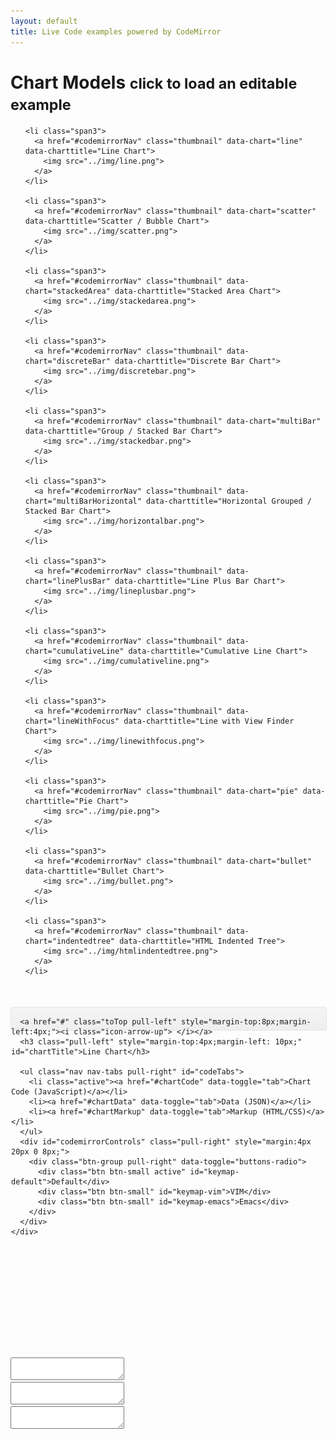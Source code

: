 ```yaml
---
layout: default
title: Live Code examples powered by CodeMirror
---
```


<link rel="stylesheet" href="../css/codemirror.css"></link>
<link rel="stylesheet" href="../css/eclipse.css"></link>

<link rel="stylesheet" href="../css/inlet/Color.Picker.Classic.css"></link>
<link rel="stylesheet" href="../css/inlet/jquery-ui-slider.css"></link>

<style type="text/css">
  .container {
    position: relatove;
  }

  .codemirror-controls {
    list-style-type: none;
  }

  .codemirror-controls .status {
    font-weight: bold;
  }

  .CodeMirror {
    min-height: 300px;
    /*
    width: 100%;
    border: 1px solid #999;
    margin: 0 0 30px 0;
    overflow: auto;
    */
  }

  .CodeMirror-scroll {
    height: 100%;
    /*
    height: auto;
    overflow-y: hidden;
    overflow-x: auto;
    background: rgba(38, 38, 38, 0.8);
    */
    background: rgba(255, 255, 255, 0.9);
  }

  #previewWrap {
    /*
    position: absolute;
    right: 0;
    top: 40px;
    width: 100%;
    */
  }

  #codeWrap {
    /*
    position: absolute;
    left: 0;
    top: 40px;
    */
    overflow: auto;
  }

  #codemirrorNav .toTop {
    visibility: hidden;
  }

  #codemirrorNav.subnav-fixed .toTop {
    visibility: visible;
  }

  #preview {
    width: 100%;
    height: 500px;
    border-width: 0;
  }

  #codemirrorWrap {
    min-height: 800px;
    padding-top: 20px;
  }

  #codemirrorWrap.wrap-fixed {
    padding-top: 60px;
  }

  #preview.preview-fixed {
    position: fixed;
    top: 80px;
    left: 0;
    width: 48.75%;
  }


/* Subnav */
.subnav {
  width: 100%;
  height: 36px;
  background-color: #eeeeee; /* Old browsers */
  background-repeat: repeat-x; /* Repeat the gradient */
  background-image: -moz-linear-gradient(top, #f5f5f5 0%, #eeeeee 100%); /* FF3.6+ */
  background-image: -webkit-gradient(linear, left top, left bottom, color-stop(0%,#f5f5f5), color-stop(100%,#eeeeee)); /* Chrome,Safari4+ */
  background-image: -webkit-linear-gradient(top, #f5f5f5 0%,#eeeeee 100%); /* Chrome 10+,Safari 5.1+ */
  background-image: -ms-linear-gradient(top, #f5f5f5 0%,#eeeeee 100%); /* IE10+ */
  background-image: -o-linear-gradient(top, #f5f5f5 0%,#eeeeee 100%); /* Opera 11.10+ */
  filter: progid:DXImageTransform.Microsoft.gradient( startColorstr='#f5f5f5', endColorstr='#eeeeee',GradientType=0 ); /* IE6-9 */
  background-image: linear-gradient(top, #f5f5f5 0%,#eeeeee 100%); /* W3C */
  border: 1px solid #e5e5e5;
  -webkit-border-radius: 4px;
     -moz-border-radius: 4px;
          border-radius: 4px;
}
.subnav .nav {
  margin-bottom: 0;
}

.subnav-fixed {
  position: fixed;
  top: 40px;
  left: 0;
  right: 0;
  z-index: 1020; /* 10 less than .navbar-fixed to prevent any overlap */
  border-color: #d5d5d5;
  border-width: 0 0 1px; /* drop the border on the fixed edges */
  -webkit-border-radius: 0;
     -moz-border-radius: 0;
          border-radius: 0;
  -webkit-box-shadow: inset 0 1px 0 #fff, 0 1px 5px rgba(0,0,0,.1);
     -moz-box-shadow: inset 0 1px 0 #fff, 0 1px 5px rgba(0,0,0,.1);
          box-shadow: inset 0 1px 0 #fff, 0 1px 5px rgba(0,0,0,.1);
  filter: progid:DXImageTransform.Microsoft.gradient(enabled=false); /* IE6-9 */
}
.subnav-fixed .nav {
  /*
  width: 938px;
  */
  margin: 0 auto;
  padding: 0 1px;
}
.subnav .nav > li:first-child > a,
.subnav .nav > li:first-child > a:hover {
  -webkit-border-radius: 0;
     -moz-border-radius: 0;
          border-radius: 0;
}


#codeTabs {
  margin: 2px auto 0;
}

</style>


<div class="container">

  <div class="page-header">
    <h1>Chart Models <small>click to load an editable example</small></h1>
  </div>

  <ul class="thumbnails">

    <li class="span3">
      <a href="#codemirrorNav" class="thumbnail" data-chart="line" data-charttitle="Line Chart">
        <img src="../img/line.png">
      </a>
    </li>

    <li class="span3">
      <a href="#codemirrorNav" class="thumbnail" data-chart="scatter" data-charttitle="Scatter / Bubble Chart">
        <img src="../img/scatter.png">
      </a>
    </li>

    <li class="span3">
      <a href="#codemirrorNav" class="thumbnail" data-chart="stackedArea" data-charttitle="Stacked Area Chart">
        <img src="../img/stackedarea.png">
      </a>
    </li>

    <li class="span3">
      <a href="#codemirrorNav" class="thumbnail" data-chart="discreteBar" data-charttitle="Discrete Bar Chart">
        <img src="../img/discretebar.png">
      </a>
    </li>

    <li class="span3">
      <a href="#codemirrorNav" class="thumbnail" data-chart="multiBar" data-charttitle="Group / Stacked Bar Chart">
        <img src="../img/stackedbar.png">
      </a>
    </li>

    <li class="span3">
      <a href="#codemirrorNav" class="thumbnail" data-chart="multiBarHorizontal" data-charttitle="Horizontal Grouped / Stacked Bar Chart">
        <img src="../img/horizontalbar.png">
      </a>
    </li>

    <li class="span3">
      <a href="#codemirrorNav" class="thumbnail" data-chart="linePlusBar" data-charttitle="Line Plus Bar Chart">
        <img src="../img/lineplusbar.png">
      </a>
    </li>

    <li class="span3">
      <a href="#codemirrorNav" class="thumbnail" data-chart="cumulativeLine" data-charttitle="Cumulative Line Chart">
        <img src="../img/cumulativeline.png">
      </a>
    </li>

    <li class="span3">
      <a href="#codemirrorNav" class="thumbnail" data-chart="lineWithFocus" data-charttitle="Line with View Finder Chart">
        <img src="../img/linewithfocus.png">
      </a>
    </li>

    <li class="span3">
      <a href="#codemirrorNav" class="thumbnail" data-chart="pie" data-charttitle="Pie Chart">
        <img src="../img/pie.png">
      </a>
    </li>

    <li class="span3">
      <a href="#codemirrorNav" class="thumbnail" data-chart="bullet" data-charttitle="Bullet Chart">
        <img src="../img/bullet.png">
      </a>
    </li>

    <li class="span3">
      <a href="#codemirrorNav" class="thumbnail" data-chart="indentedtree" data-charttitle="HTML Indented Tree">
        <img src="../img/htmlindentedtree.png">
      </a>
    </li>

  </ul>


</div>



<div class="container" style="margin-top: 50px;">

  <div class="subnav" id="codemirrorNav">
    <div class="subnav-inner container">
      <!--
      <div class="btn-group pull-left" id="loadChart" style="margin:4px 4px 0 2px">
        <a class="btn btn-primary dropdown-toggle" data-toggle="dropdown" href="#">
          More Charts
          <span class="caret"></span>
        </a>
        <ul class="dropdown-menu">
          <li><a href="#" data-chart="line">Line Chart</a></li>
          <li><a href="#" data-chart="cumulativeLine">Cumulative Line Chart</a></li>
          <li><a href="#" data-chart="linePlusBar">Line Plus Bar Chart</a></li>
          <li><a href="#" data-chart="lineWithFocus">Line with View Finder Chart</a></li>
          <li><a href="#" data-chart="discreteBar">Discrete Bar Chart</a></li>
          <li><a href="#" data-chart="multiBar">Grouped / Stacked Bar Chart</a></li>
          <li><a href="#" data-chart="multiBarHorizontal">Horizontal Grouped / Stacked Bar Chart</a></li>
          <li><a href="#" data-chart="pie">Pie Chart</a></li>
          <li><a href="#" data-chart="scatter">Scatter / Bubble Chart</a></li>
          <li><a href="#" data-chart="stackedArea">Stacked Area Chart</a></li>
        </ul>
      </div>
      -->

      <a href="#" class="toTop pull-left" style="margin-top:8px;margin-left:4px;"><i class="icon-arrow-up"> </i></a>
      <h3 class="pull-left" style="margin-top:4px;margin-left: 10px;" id="chartTitle">Line Chart</h3>

      <ul class="nav nav-tabs pull-right" id="codeTabs">
        <li class="active"><a href="#chartCode" data-toggle="tab">Chart Code (JavaScript)</a></li>
        <li><a href="#chartData" data-toggle="tab">Data (JSON)</a></li>
        <li><a href="#chartMarkup" data-toggle="tab">Markup (HTML/CSS)</a></li>
      </ul>
      <div id="codemirrorControls" class="pull-right" style="margin:4px 20px 0 8px;">
        <div class="btn-group pull-right" data-toggle="buttons-radio">
          <div class="btn btn-small active" id="keymap-default">Default</div>
          <div class="btn btn-small" id="keymap-vim">VIM</div>
          <div class="btn btn-small" id="keymap-emacs">Emacs</div>
        </div>
      </div>
    </div>
  </div>

</div>

<div class="row-fluid" id="codemirrorWrap">

<div class="span6" id="previewWrap">

<iframe id="preview">

</iframe>

</div>


<div class="span6" id="codeWrap">

<div class="tab-content" id="codeTabsContent">
  <div class="tab-pane fade in active" id="chartCode">
    <textarea id="code" name="code"> </textarea>
  </div>
  <div class="tab-pane fade in active" id="chartData">
    <textarea id="codeData" name="codeData"> </textarea>
  </div>
  <div class="tab-pane fade in active" id="chartMarkup">
    <textarea id="codeMarkup" name="codeMarkup"> </textarea>
  </div>
</div>


</div>



</div>


<script type="text/javascript" src="../js/lib/codemirror/codemirror.js"> </script>
<script type="text/javascript" src="../js/lib/codemirror/keymap/vim.js"> </script>
<script type="text/javascript" src="../js/lib/codemirror/keymap/emacs.js"> </script>
<script type="text/javascript" src="../js/lib/codemirror/xml/xml.js"> </script>
<script type="text/javascript" src="../js/lib/codemirror/javascript/javascript.js"> </script>
<script type="text/javascript" src="../js/lib/codemirror/css/css.js"> </script>
<script type="text/javascript" src="../js/lib/codemirror/gfm/gfm.js"> </script>
<script type="text/javascript" src="../js/lib/codemirror/htmlmixed/htmlmixed.js"> </script>

<script type="text/javascript" src="../js/lib/inlet/jquery-ui.1.8.16.custom.min.js"> </script>
<script type="text/javascript" src="../js/lib/inlet/jquery.ui.slider.js"> </script>
<script type="text/javascript" src="../js/lib/inlet/underscore-min.js"> </script>
<script type="text/javascript" src="../js/lib/inlet/Color.Picker.Classic.js"> </script>
<script type="text/javascript" src="../js/lib/inlet/Color.Space.js"> </script>
<script type="text/javascript" src="../js/lib/inlet/inlet.js"> </script>

<script type="text/javascript" src="codemirror.js"> </script>
